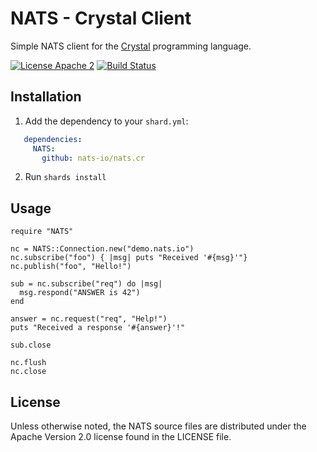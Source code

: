 # NATS - Crystal Client

Simple NATS client for the [Crystal](https://http://crystal-lang.org) programming language.

[![License Apache 2](https://img.shields.io/badge/License-Apache2-blue.svg)](https://www.apache.org/licenses/LICENSE-2.0)
[![Build Status](https://travis-ci.org/nats-io/nats.cr.svg?branch=master)](http://travis-ci.org/nats-io/nats.cr)

## Installation

1. Add the dependency to your `shard.yml`:

```yaml
   dependencies:
     NATS:
       github: nats-io/nats.cr
```

2. Run `shards install`

## Usage

```crystal
require "NATS"

nc = NATS::Connection.new("demo.nats.io")
nc.subscribe("foo") { |msg| puts "Received '#{msg}'"}
nc.publish("foo", "Hello!")

sub = nc.subscribe("req") do |msg|
  msg.respond("ANSWER is 42")
end

answer = nc.request("req", "Help!")
puts "Received a response '#{answer}'!"

sub.close

nc.flush
nc.close
```

## License

Unless otherwise noted, the NATS source files are distributed under
the Apache Version 2.0 license found in the LICENSE file.
